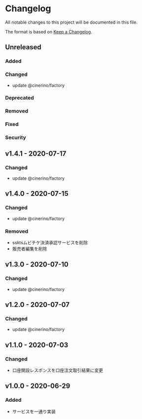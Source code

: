 # Changelog

All notable changes to this project will be documented in this file.

The format is based on [Keep a Changelog](http://keepachangelog.com/).

## Unreleased

### Added

### Changed

- update @cinerino/factory

### Deprecated

### Removed

### Fixed

### Security

## v1.4.1 - 2020-07-17

### Changed

- update @cinerino/factory

## v1.4.0 - 2020-07-15

### Changed

- update @cinerino/factory

### Removed

- ssktsムビチケ決済承認サービスを削除
- 販売者編集を削除

## v1.3.0 - 2020-07-10

### Changed

- update @cinerino/factory

## v1.2.0 - 2020-07-07

### Changed

- update @cinerino/factory

## v1.1.0 - 2020-07-03

### Changed

- 口座開設レスポンスを口座注文取引結果に変更

## v1.0.0 - 2020-06-29

### Added

- サービスを一通り実装
